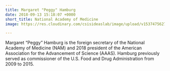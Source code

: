 ```yaml
---
title: Margaret "Peggy" Hamburg
date: 2018-09-13 15:18:07 +0000
short_title: National Academy of Medicine
image: https://res.cloudinary.com/csisideaslab/image/upload/v1537475627/health-commission/Hamburg_Margaret.jpg

---
```

Margaret “Peggy” Hamburg is the foreign secretary of the National Academy of Medicine (NAM) and 2018 president of the American Association for the Advancement of Science (AAAS). Hamburg previously served as commissioner of the U.S. Food and Drug Administration from 2009 to 2015.
